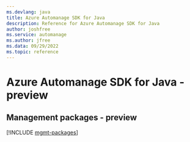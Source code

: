 ```yaml
---
ms.devlang: java
title: Azure Automanage SDK for Java
description: Reference for Azure Automanage SDK for Java
author: joshfree
ms.service: automanage
ms.author: jfree
ms.data: 09/29/2022
ms.topic: reference
---
```

# Azure Automanage SDK for Java - preview

## Management packages - preview
[!INCLUDE [mgmt-packages](automanage-mgmt-index.md)]